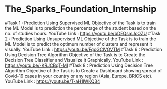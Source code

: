 # The_Sparks_Foundation_Internship

#Task 1 : Prediction Using Supervised ML
Objective of the Task is to train the ML Model is to prediction the percentage of the student based on the no. of studies hours.
YouTube Link : https://youtu.be/bDEQsmJcOZU
#Task 2 : Prediction Using Unsupervised ML
Objective of the Task is to train the ML Model is to predict the optimum number of clusters and represent it visually.
YouTube Link : https://youtu.be/FqoGClVOVTM
#Task 6 : Prediction Using Decision Tree Algorithm
Objective of the Task is to Create the Decision Tree Classifier and Visualize it Graphically.
YouTube Link : https://youtu.be/-KRJCBqT-MI
#Task 8 : Prediction Using Decision Tree Algorithm
Objective of the Task is to Create a Dashboard showing spread of Covid-19 cases in your country or any region (Asia, Europe, BRICS etc).
YouTube Link : https://youtu.be/T-aH1lWKQ34
